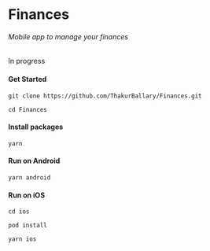 # Finances

###### Mobile app to manage your finances

In progress

#### Get Started

```
git clone https://github.com/ThakurBallary/Finances.git 

cd Finances
```


#### Install packages

```
yarn
```


#### Run on Android

```
yarn android
```


#### Run on iOS

```
cd ios 

pod install 

yarn ios
```
